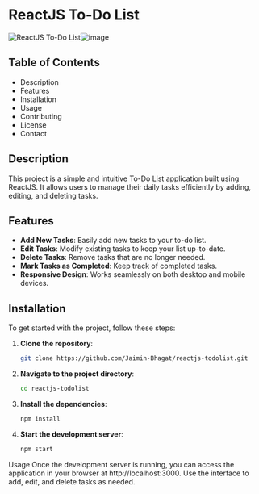# ReactJS To-Do List

![ReactJS To-Do List](https://img.shields.io/badge/ReactJS-ToDoList-blue)![image](https://github.com/user-attachments/assets/c04baa29-6dd4-409e-8ba3-970c98c6d05e)


## Table of Contents

- Description
- Features
- Installation
- Usage
- Contributing
- License
- Contact

## Description

This project is a simple and intuitive To-Do List application built using ReactJS. It allows users to manage their daily tasks efficiently by adding, editing, and deleting tasks.

## Features

- **Add New Tasks**: Easily add new tasks to your to-do list.
- **Edit Tasks**: Modify existing tasks to keep your list up-to-date.
- **Delete Tasks**: Remove tasks that are no longer needed.
- **Mark Tasks as Completed**: Keep track of completed tasks.
- **Responsive Design**: Works seamlessly on both desktop and mobile devices.

## Installation

To get started with the project, follow these steps:

1. **Clone the repository**:
   ```bash
   git clone https://github.com/Jaimin-Bhagat/reactjs-todolist.git
   
2. **Navigate to the project directory**:
   ```bash
   cd reactjs-todolist

3. **Install the dependencies**:
   ```bash
   npm install
   
4. **Start the development server**:
   ```bash
   npm start
   

Usage
Once the development server is running, you can access the application in your browser at http://localhost:3000. Use the interface to add, edit, and delete tasks as needed.
